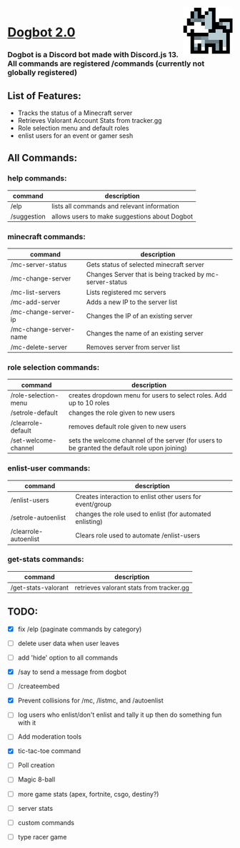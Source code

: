 <img align="right" src="https://github.com/MykelMatar/Dogbot/blob/main/pfp/Dogbot.png">

# [Dogbot 2.0](https://discord.com/api/oauth2/authorize?client_id=848283770041532425&permissions=8&scope=bot%20applications.commands) 
  ### Dogbot is a Discord bot made with Discord.js 13. All commands are registered /commands (currently not globally registered)
  
## List of Features:
  * Tracks the status of a Minecraft server
  * Retrieves Valorant Account Stats from tracker.gg
  * Role selection menu and default roles
  * enlist users for an event or gamer sesh 

## All Commands: 
### help commands: 
| command      | description                                   |
|--------------|-----------------------------------------------|
| /elp         | lists all commands and relevant information   |
| /suggestion  | allows users to make suggestions about Dogbot |
    
### minecraft commands: 
| command                | description                                              |
|------------------------|----------------------------------------------------------|
| /mc-server-status      | Gets status of selected minecraft server                 |
| /mc-change-server      | Changes Server that is being tracked by mc-server-status |
| /mc-list-servers       | Lists registered mc servers                              |
| /mc-add-server         | Adds a new IP to the server list                         |
| /mc-change-server-ip   | Changes the IP of an existing server                     |
| /mc-change-server-name | Changes the name of an existing server                   |
| /mc-delete-server      | Removes server from server list                          |


### role selection commands:
| command              | description                                                                                      |
|----------------------|--------------------------------------------------------------------------------------------------|
| /role-selection-menu | creates dropdown menu for users to select roles. Add up to 10 roles                              |
| /setrole-default     | changes the role given to new users                                                              |
| /clearrole-default   | removes default role given to new users                                                          |
| /set-welcome-channel | sets the welcome channel of the server (for users to be granted the default role upon joining)   |


### enlist-user commands: 
| command                | description                                                 |
|------------------------|-------------------------------------------------------------|
| /enlist-users          | Creates interaction to enlist other users for event/group   |
| /setrole-autoenlist    | changes the role used to enlist (for automated enlisting)   |
| /clearrole-autoenlist  | Clears role used to automate /enlist-users                  |


### get-stats commands: 
| command             | description                               |
|---------------------|-------------------------------------------|
| /get-stats-valorant | retrieves valorant stats from tracker.gg  |


## TODO: 
  - [x] fix /elp (paginate commands by category)
  - [ ] delete user data when user leaves
  - [ ] add 'hide' option to all commands
  - [x] /say to send a message from dogbot
  - [ ] /createembed
  - [x] Prevent collisions for /mc, /listmc, and /autoenlist
  - [ ] log users who enlist/don't enlist and tally it up then do something fun with it
  - [ ] Add moderation tools
  - [x] tic-tac-toe command
  - [ ] Poll creation
  - [ ] Magic 8-ball
  - [ ] more game stats (apex, fortnite, csgo, destiny?)
  - [ ] server stats
  - [ ] custom commands
  - [ ] type racer game

